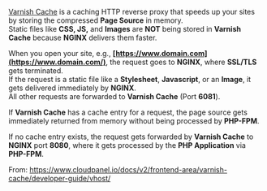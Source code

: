 
[Varnish Cache](http://varnish-cache.org/) is a caching HTTP reverse proxy that speeds up your sites by storing the compressed **Page Source** in memory.  
Static files like **CSS, JS,** and **Images** are **NOT** being stored in **Varnish Cache** because **NGINX** delivers them faster.

When you open your site, e.g., **[https://www.domain.com](https://www.domain.com/)**, the request goes to **NGINX**, where **SSL/TLS** gets terminated.  
If the request is a static file like a **Stylesheet**, **Javascript**, or an **Image**, it gets delivered immediately by **NGINX**.  
All other requests are forwarded to **Varnish Cache** (Port **6081**).

If **Varnish Cache** has a cache entry for a request, the page source gets immediately returned from memory without being processed by **PHP-FPM**.

If no cache entry exists, the request gets forwarded by **Varnish Cache** to **NGINX** port **8080**, where it gets processed by the **PHP Application** via **PHP-FPM**.

From: https://www.cloudpanel.io/docs/v2/frontend-area/varnish-cache/developer-guide/vhost/